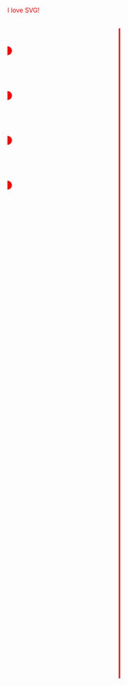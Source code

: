 
<svg viewBox="0 0 500 1500" style="margin-left:auto; margin-right:auto; display:block;">
  <line x1="250" y1="50" x2="250" y2="1550" style="stroke:red; stroke-width:3;" />
  <circle cx1="250" cy="100" r="10" fill="red" />
  <circle cx2="250" cy="200" r="10" fill="red" />
  <circle cx3="250" cy="300" r="10" fill="red" />
  <circle cx4="250" cy="400" r="10" fill="red" />
  <a href="https://en.wikipedia.org/wiki/Scalable_Vector_Graphics"><text x="0" y="15" fill="red">I love SVG!</text></a>
</svg>
